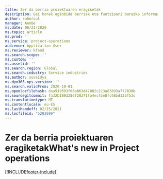 ```yaml
---
title: Zer da berria proiektuaren eragiketak
description: Gai honek eginbide berriak eta funtzioari buruzko informazioa eskaintzen du Microsoft Dynamics 365 Proiektuaren eragiketak.
author: ruhercul
manager: AnnBe
ms.date: 06/21/2020
ms.topic: article
ms.prod: ''
ms.service: project-operations
audience: Application User
ms.reviewer: kfend
ms.search.scope: ''
ms.custom: ''
ms.assetid: ''
ms.search.region: Global
ms.search.industry: Service industries
ms.author: suvaidya
ms.dyn365.ops.version: ''
ms.search.validFrom: 2020-10-01
ms.openlocfilehash: daa919593f08a863d47002c223a83899a777830b
ms.sourcegitcommit: fa32b1893286f20271fa4ec4be8fc68bd135f53c
ms.translationtype: HT
ms.contentlocale: eu-ES
ms.lasthandoff: 02/15/2021
ms.locfileid: "5292099"
---
```

# <a name="whats-new-in-project-operations"></a><span data-ttu-id="3b8cf-103">Zer da berria proiektuaren eragiketak</span><span class="sxs-lookup"><span data-stu-id="3b8cf-103">What's new in Project operations</span></span>


[!INCLUDE[footer-include](../includes/footer-banner.md)]